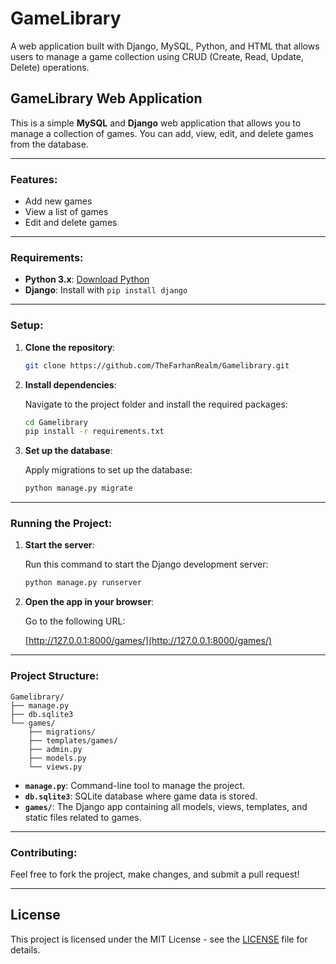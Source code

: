 # GameLibrary
A web application built with Django, MySQL, Python, and HTML that allows users to manage a game collection using CRUD (Create, Read, Update, Delete) operations.

## GameLibrary Web Application

This is a simple **MySQL** and **Django** web application that allows you to manage a collection of games. You can add, view, edit, and delete games from the database.

---

### Features:
- Add new games
- View a list of games
- Edit and delete games

---

### Requirements:
- **Python 3.x**: [Download Python](https://www.python.org/downloads/)
- **Django**: Install with `pip install django`

---

### Setup:

1. **Clone the repository**:

   ```bash
   git clone https://github.com/TheFarhanRealm/Gamelibrary.git
   ```

2. **Install dependencies**:

   Navigate to the project folder and install the required packages:

   ```bash
   cd Gamelibrary
   pip install -r requirements.txt
   ```

3. **Set up the database**:

   Apply migrations to set up the database:

   ```bash
   python manage.py migrate
   ```

---

### Running the Project:

1. **Start the server**:

   Run this command to start the Django development server:

   ```bash
   python manage.py runserver
   ```

2. **Open the app in your browser**:

   Go to the following URL:

   [http://127.0.0.1:8000/games/](http://127.0.0.1:8000/games/)

---

### Project Structure:

```
Gamelibrary/
├── manage.py
├── db.sqlite3
└── games/
    ├── migrations/
    ├── templates/games/
    ├── admin.py
    ├── models.py
    └── views.py
```

- **`manage.py`**: Command-line tool to manage the project.
- **`db.sqlite3`**: SQLite database where game data is stored.
- **`games/`**: The Django app containing all models, views, templates, and static files related to games.

---

### Contributing:

Feel free to fork the project, make changes, and submit a pull request!

---

## License

This project is licensed under the MIT License - see the [LICENSE](LICENSE) file for details.
